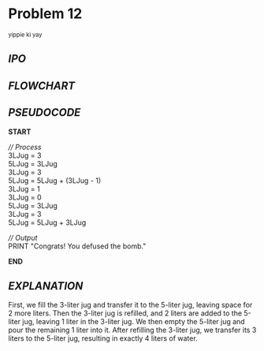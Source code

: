 # Problem 12
<sup> yippie ki yay

## *IPO*

## *FLOWCHART*

## *PSEUDOCODE*

**START**

*// Process*\
3LJug = 3\
5LJug = 3LJug\
3LJug = 3\
5LJug = 5LJug + (3LJug - 1)\
3LJug = 1\
3LJug = 0\
5LJug = 3LJug\
3LJug = 3\
5LJug = 5LJug + 3LJug

*// Output*\
PRINT "Congrats! You defused the bomb."

**END**

## *EXPLANATION*

First, we fill the 3-liter jug and transfer it to the 5-liter jug, leaving space for 2 more liters. Then the 3-liter jug is refilled, and 2 liters are added to the 5-liter jug, leaving 1 liter in the 3-liter jug. We then empty the 5-liter jug and pour the remaining 1 liter into it. After refilling the 3-liter jug, we transfer its 3 liters to the 5-liter jug, resulting in exactly 4 liters of water.

